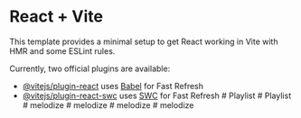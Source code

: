 # React + Vite

This template provides a minimal setup to get React working in Vite with HMR and some ESLint rules.

Currently, two official plugins are available:

- [@vitejs/plugin-react](https://github.com/vitejs/vite-plugin-react/blob/main/packages/plugin-react/README.md) uses [Babel](https://babeljs.io/) for Fast Refresh
- [@vitejs/plugin-react-swc](https://github.com/vitejs/vite-plugin-react-swc) uses [SWC](https://swc.rs/) for Fast Refresh
#   P l a y l i s t  
 #   P l a y l i s t  
 #   m e l o d i z e  
 #   m e l o d i z e  
 #   m e l o d i z e  
 #   m e l o d i z e  
 